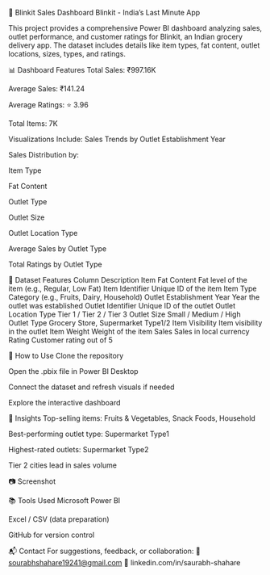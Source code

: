🛒 Blinkit Sales Dashboard
Blinkit - India’s Last Minute App

This project provides a comprehensive Power BI dashboard analyzing sales, outlet performance, and customer ratings for Blinkit, an Indian grocery delivery app. The dataset includes details like item types, fat content, outlet locations, sizes, types, and ratings.


📊 Dashboard Features
Total Sales: ₹997.16K

Average Sales: ₹141.24

Average Ratings: ⭐ 3.96

Total Items: 7K

Visualizations Include:
Sales Trends by Outlet Establishment Year

Sales Distribution by:

Item Type

Fat Content

Outlet Type

Outlet Size

Outlet Location Type

Average Sales by Outlet Type

Total Ratings by Outlet Type

📁 Dataset Features
Column	Description
Item Fat Content	Fat level of the item (e.g., Regular, Low Fat)
Item Identifier	Unique ID of the item
Item Type	Category (e.g., Fruits, Dairy, Household)
Outlet Establishment Year	Year the outlet was established
Outlet Identifier	Unique ID of the outlet
Outlet Location Type	Tier 1 / Tier 2 / Tier 3
Outlet Size	Small / Medium / High
Outlet Type	Grocery Store, Supermarket Type1/2
Item Visibility	Item visibility in the outlet
Item Weight	Weight of the item
Sales	Sales in local currency
Rating	Customer rating out of 5

🚀 How to Use
Clone the repository

Open the .pbix file in Power BI Desktop

Connect the dataset and refresh visuals if needed

Explore the interactive dashboard

📌 Insights
Top-selling items: Fruits & Vegetables, Snack Foods, Household

Best-performing outlet type: Supermarket Type1

Highest-rated outlets: Supermarket Type2

Tier 2 cities lead in sales volume

📷 Screenshot


📚 Tools Used
Microsoft Power BI

Excel / CSV (data preparation)

GitHub for version control

📬 Contact
For suggestions, feedback, or collaboration:
📧 sourabhshahare19241@gmail.com
💼 linkedin.com/in/saurabh-shahare 
